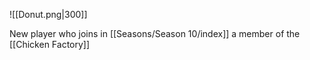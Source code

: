![[Donut.png|300]]

New player who joins in [[Seasons/Season 10/index]] a member of the [[Chicken Factory]]